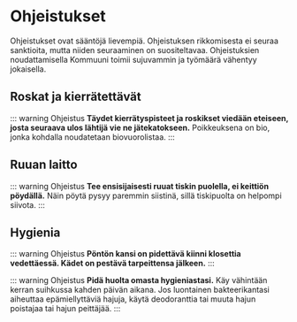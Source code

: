 # Ohjeistukset

Ohjeistukset ovat sääntöjä lievempiä. Ohjeistuksen rikkomisesta ei seuraa sanktioita, mutta niiden seuraaminen on suositeltavaa. Ohjeistuksien noudattamisella Kommuuni toimii sujuvammin ja työmäärä vähentyy jokaisella.

## Roskat ja kierrätettävät

::: warning Ohjeistus
**Täydet kierrätyspisteet ja roskikset viedään eteiseen, josta seuraava ulos lähtijä vie ne jätekatokseen.** Poikkeuksena on bio, jonka kohdalla noudatetaan biovuorolistaa.
:::

<!-- ## Muovipussien säilytys -->
<!--  -->
<!-- ::: warning Ohjeistus -->
<!-- **Taita muovipussit.** -->
<!-- ::: -->

## Ruuan laitto

::: warning Ohjeistus
**Tee ensisijaisesti ruuat tiskin puolella, ei keittiön pöydällä.** Näin pöytä pysyy paremmin siistinä, sillä tiskipuolta on helpompi siivota.
:::

## Hygienia

::: warning Ohjeistus
**Pöntön kansi on pidettävä kiinni klosettia vedettäessä. Kädet on pestävä tarpeittensa jälkeen.**
:::

::: warning Ohjeistus
**Pidä huolta omasta hygieniastasi.** Käy vähintään kerran suihkussa kahden päivän aikana. Jos luontainen bakteerikantasi aiheuttaa epämiellyttäviä hajuja, käytä deodoranttia tai muuta hajun poistajaa tai hajun peittäjää.
:::

